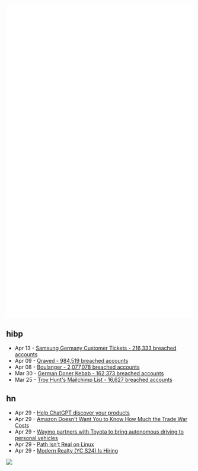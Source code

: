 ![Metrics](https://raw.githubusercontent.com/phixion/phixion/master/metrics.svg)

## hibp

<!--
for https://github.com/phixion/phixion/blob/main/.github/workflows/feeds.yml
-->
<!--START_SECTION:haveibeenpwnd-->
- Apr 13 - [Samsung Germany Customer Tickets - 216,333 breached accounts](https://haveibeenpwned.com/PwnedWebsites#SamsungGermany)
- Apr 09 - [Qraved - 984,519 breached accounts](https://haveibeenpwned.com/PwnedWebsites#Qraved)
- Apr 08 - [Boulanger - 2,077,078 breached accounts](https://haveibeenpwned.com/PwnedWebsites#Boulanger)
- Mar 30 - [German Doner Kebab - 162,373 breached accounts](https://haveibeenpwned.com/PwnedWebsites#GermanDonerKebab)
- Mar 25 - [Troy Hunt's Mailchimp List - 16,627 breached accounts](https://haveibeenpwned.com/PwnedWebsites#TroyHuntMailchimpList)
<!--END_SECTION:haveibeenpwnd-->

## hn

<!--
for https://github.com/phixion/phixion/blob/main/.github/workflows/feeds.yml
-->
<!--START_SECTION:hn-->
- Apr 29 - [Help ChatGPT discover your products](https://openai.com/chatgpt/search-product-discovery/)
- Apr 29 - [Amazon Doesn't Want You to Know How Much the Trade War Costs](https://www.bloomberg.com/opinion/newsletters/2025-04-29/amazon-should-show-tariff-price-increases-despite-trump-bezos-call)
- Apr 29 - [Waymo partners with Toyota to bring autonomous driving to personal vehicles](https://waymo.com/blog/2025/04/waymo-and-toyota-outline-strategic-partnership)
- Apr 29 - [Path Isn't Real on Linux](https://blog.danielh.cc/blog/path)
- Apr 29 - [Modern Realty (YC S24) Is Hiring](https://www.workatastartup.com/jobs/66546)
<!--END_SECTION:hn-->

<!--
for https://yhype.me
-->
![](https://hit.yhype.me/github/profile?user_id=13013670)
